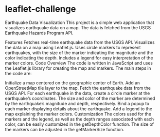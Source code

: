 # leaflet-challenge
Earthquake Data Visualization
This project is a simple web application that visualizes earthquake data on a map. The data is fetched from the USGS Earthquake Hazards Program API.

Features
Fetches real-time earthquake data from the USGS API.
Visualizes the data on a map using Leaflet.js.
Uses circle markers to represent earthquakes, with the size of the marker indicating the magnitude and the color indicating the depth.
Includes a legend for easy interpretation of the marker colors.
Code Overview
The code is written in JavaScript and uses the Leaflet.js library for creating the map and markers. The main steps in the code are:

Initialize a map centered on the geographic center of Earth.
Add an OpenStreetMap tile layer to the map.
Fetch the earthquake data from the USGS API.
For each earthquake in the data, create a circle marker at the earthquake’s coordinates. The size and color of the marker are determined by the earthquake’s magnitude and depth, respectively.
Bind a popup to each marker displaying details about the earthquake.
Add a legend to the map explaining the marker colors.
Customization
The colors used for the markers and the legend, as well as the depth ranges associated with each color, can be easily customized in the getDepthColor function. The size of the markers can be adjusted in the getMarkerSize function.
